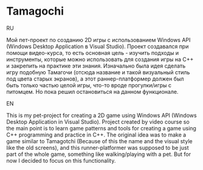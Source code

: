 # Tamagochi
RU

Мой пет-проект по созданию 2D игры с использованием Windows API (Windows Desktop Application в Visual Studio).
Проект создавался при помощи видео-курса, то есть основная цель - изучить подходы и инструменты, которые можно использовать для создания игры на С++ и закрепить на практике эти знания.
Изначально была идея сделать игру подобную Тамагочи (отсюда название и такой визуальный стиль под цвета старых экранов), а этот раннер-платформер должен был быть только частью целой игры, что-то вроде прогулки/игры с питомцем.
Но пока решил остановиться на данном функционале.

EN

This is my pet-project for creating a 2D game using Windows API (Windows Desktop Application in Visual Studio).
Project created by video course so the main point is to learn game patterns and tools for creating a game using C++ programming and practice in C++.
The original idea was to make a game similar to Tamagotchi (Because of this the name and the visual style like the old screens), and this runner-platformer was supposed to be just part of the whole game, something like walking/playing with a pet.
But for now I decided to focus on this functionality.
